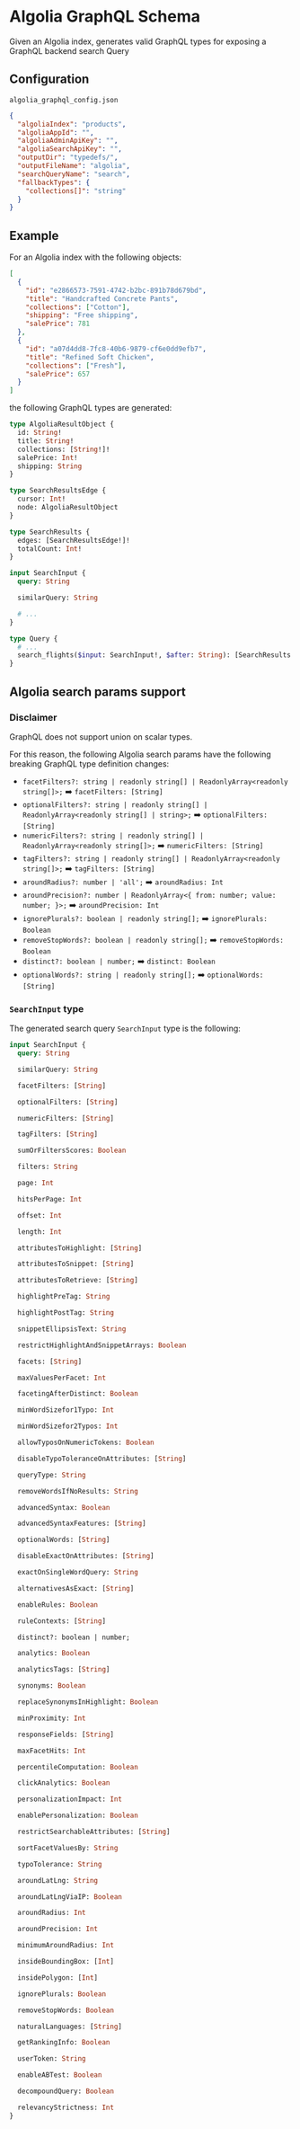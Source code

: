 # Algolia GraphQL Schema

Given an Algolia index, generates valid GraphQL types for exposing a GraphQL backend search Query

## Configuration

`algolia_graphql_config.json`

```json
{
  "algoliaIndex": "products",
  "algoliaAppId": "",
  "algoliaAdminApiKey": "",
  "algoliaSearchApiKey": "",
  "outputDir": "typedefs/",
  "outputFileName": "algolia",
  "searchQueryName": "search",
  "fallbackTypes": {
    "collections[]": "string"
  }
}
```

## Example

For an Algolia index with the following objects:

```json
[
  {
    "id": "e2866573-7591-4742-b2bc-891b78d679bd",
    "title": "Handcrafted Concrete Pants",
    "collections": ["Cotton"],
    "shipping": "Free shipping",
    "salePrice": 781
  },
  {
    "id": "a07d4dd8-7fc8-40b6-9879-cf6e0dd9efb7",
    "title": "Refined Soft Chicken",
    "collections": ["Fresh"],
    "salePrice": 657
  }
]
```

the following GraphQL types are generated:

```graphql
type AlgoliaResultObject {
  id: String!
  title: String!
  collections: [String!]!
  salePrice: Int!
  shipping: String
}

type SearchResultsEdge {
  cursor: Int!
  node: AlgoliaResultObject
}

type SearchResults {
  edges: [SearchResultsEdge!]!
  totalCount: Int!
}

input SearchInput {
  query: String

  similarQuery: String

  # ...
}

type Query {
  # ...
  search_flights($input: SearchInput!, $after: String): [SearchResults!]!
}
```

## Algolia search params support

### Disclaimer

GraphQL does not support union on scalar types.

For this reason, the following Algolia search params have the following breaking GraphQL type definition changes:

- `facetFilters?: string | readonly string[] | ReadonlyArray<readonly string[]>;` ➡️ `facetFilters: [String]`
- `optionalFilters?: string | readonly string[] | ReadonlyArray<readonly string[] | string>;` ➡️ `optionalFilters: [String]`
- `numericFilters?: string | readonly string[] | ReadonlyArray<readonly string[]>;` ➡️ `numericFilters: [String]`
- `tagFilters?: string | readonly string[] | ReadonlyArray<readonly string[]>;` ➡️ `tagFilters: [String]`
- `aroundRadius?: number | 'all';` ➡️ `aroundRadius: Int`
- `aroundPrecision?: number | ReadonlyArray<{ from: number; value: number; }>;` ➡️ `aroundPrecision: Int`
- `ignorePlurals?: boolean | readonly string[];` ➡️ `ignorePlurals: Boolean`
- `removeStopWords?: boolean | readonly string[];` ➡️ `removeStopWords: Boolean`
- `distinct?: boolean | number;` ➡️ `distinct: Boolean`
- `optionalWords?: string | readonly string[];` ➡️ `optionalWords: [String]`

### `SearchInput` type

The generated search query `SearchInput` type is the following:

```graphql
input SearchInput {
  query: String

  similarQuery: String

  facetFilters: [String]

  optionalFilters: [String]

  numericFilters: [String]

  tagFilters: [String]

  sumOrFiltersScores: Boolean

  filters: String

  page: Int

  hitsPerPage: Int

  offset: Int

  length: Int

  attributesToHighlight: [String]

  attributesToSnippet: [String]

  attributesToRetrieve: [String]

  highlightPreTag: String

  highlightPostTag: String

  snippetEllipsisText: String

  restrictHighlightAndSnippetArrays: Boolean

  facets: [String]

  maxValuesPerFacet: Int

  facetingAfterDistinct: Boolean

  minWordSizefor1Typo: Int

  minWordSizefor2Typos: Int

  allowTyposOnNumericTokens: Boolean

  disableTypoToleranceOnAttributes: [String]

  queryType: String

  removeWordsIfNoResults: String

  advancedSyntax: Boolean

  advancedSyntaxFeatures: [String]

  optionalWords: [String]

  disableExactOnAttributes: [String]

  exactOnSingleWordQuery: String

  alternativesAsExact: [String]

  enableRules: Boolean

  ruleContexts: [String]

  distinct?: boolean | number;

  analytics: Boolean

  analyticsTags: [String]

  synonyms: Boolean

  replaceSynonymsInHighlight: Boolean

  minProximity: Int

  responseFields: [String]

  maxFacetHits: Int

  percentileComputation: Boolean

  clickAnalytics: Boolean

  personalizationImpact: Int

  enablePersonalization: Boolean

  restrictSearchableAttributes: [String]

  sortFacetValuesBy: String

  typoTolerance: String

  aroundLatLng: String

  aroundLatLngViaIP: Boolean

  aroundRadius: Int

  aroundPrecision: Int

  minimumAroundRadius: Int

  insideBoundingBox: [Int]

  insidePolygon: [Int]

  ignorePlurals: Boolean

  removeStopWords: Boolean

  naturalLanguages: [String]

  getRankingInfo: Boolean

  userToken: String

  enableABTest: Boolean

  decompoundQuery: Boolean

  relevancyStrictness: Int
}
```
